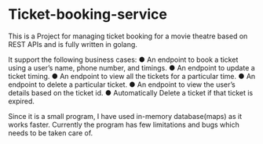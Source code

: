 # Ticket-booking-service
This is a Project for managing ticket booking  for a movie theatre based on REST APIs and is fully written in golang.
 
It support the following business cases:
● An endpoint to book a ticket using a user’s name, phone number, and timings.
● An endpoint to update a ticket timing.
● An endpoint to view all the tickets for a particular time.
● An endpoint to delete a particular ticket.
● An endpoint to view the user’s details based on the ticket id.
● Automatically Delete a ticket if that ticket is expired.

Since it is a small program, I have used in-memory database(maps) as it works faster.
Currently the program has few limitations and bugs which needs to be taken care of.
